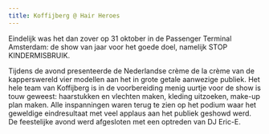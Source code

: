 ```yaml
---
title: Koffijberg @ Hair Heroes
---
```

Eindelijk was het dan zover op 31 oktober in de Passenger Terminal Amsterdam: de show van jaar voor het goede doel, namelijk STOP KINDERMISBRUIK. 

Tijdens de avond presenteerde de Nederlandse crème de la crème van de kapperswereld vier modellen aan het in grote getale aanwezige publiek. Het hele team van Koffijberg is in de voorbereiding menig uurtje voor de show is touw geweest: haarstukken en vlechten maken, kleding uitzoeken, make-up plan maken. Alle inspanningen waren terug te zien op het podium waar het geweldige eindresultaat met veel applaus aan het publiek geshowd werd. De feestelijke avond werd afgesloten met een optreden van DJ Eric-E.